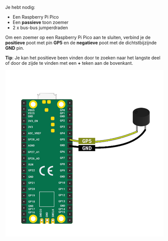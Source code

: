 Je hebt nodig:

+ Een Raspberry Pi Pico
+ Een **passieve** toon zoemer
+ 2 x bus-bus jumperdraden

Om een zoemer op een Raspberry Pi Pico aan te sluiten, verbind je de **positieve** poot met pin **GP5** en de **negatieve** poot met de dichtstbijzijnde **GND** pin.

**Tip**: Je kan het positieve been vinden door te zoeken naar het langste deel of door de zijde te vinden met een **+** teken aan de bovenkant.

![Een zoemer bevestigd aan een Raspberry Pi Pico.](images/single-buzzer-wiring.png)